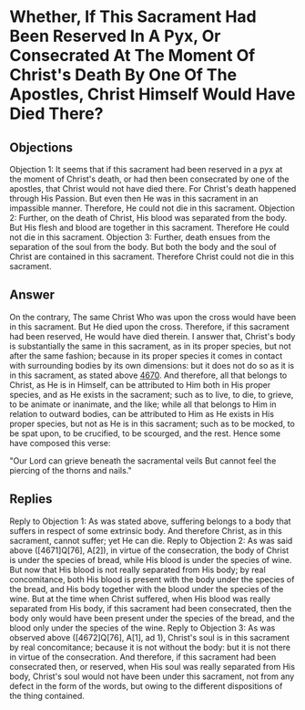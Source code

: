 # Whether, If This Sacrament Had Been Reserved In A Pyx, Or Consecrated At The Moment Of Christ's Death By One Of The Apostles, Christ Himself Would Have Died There?
## Objections
Objection 1: It seems that if this sacrament had been reserved in a pyx at the moment of Christ's death, or had then been consecrated by one of the apostles, that Christ would not have died there. For Christ's death happened through His Passion. But even then He was in this sacrament in an impassible manner. Therefore, He could not die in this sacrament.
Objection 2: Further, on the death of Christ, His blood was separated from the body. But His flesh and blood are together in this sacrament. Therefore He could not die in this sacrament.
Objection 3: Further, death ensues from the separation of the soul from the body. But both the body and the soul of Christ are contained in this sacrament. Therefore Christ could not die in this sacrament.
## Answer
On the contrary, The same Christ Who was upon the cross would have been in this sacrament. But He died upon the cross. Therefore, if this sacrament had been reserved, He would have died therein.
I answer that, Christ's body is substantially the same in this sacrament, as in its proper species, but not after the same fashion; because in its proper species it comes in contact with surrounding bodies by its own dimensions: but it does not do so as it is in this sacrament, as stated above [4670](A[3]). And therefore, all that belongs to Christ, as He is in Himself, can be attributed to Him both in His proper species, and as He exists in the sacrament; such as to live, to die, to grieve, to be animate or inanimate, and the like; while all that belongs to Him in relation to outward bodies, can be attributed to Him as He exists in His proper species, but not as He is in this sacrament; such as to be mocked, to be spat upon, to be crucified, to be scourged, and the rest. Hence some have composed this verse:

"Our Lord can grieve beneath the sacramental veils But cannot feel the piercing of the thorns and nails."
## Replies
Reply to Objection 1: As was stated above, suffering belongs to a body that suffers in respect of some extrinsic body. And therefore Christ, as in this sacrament, cannot suffer; yet He can die.
Reply to Objection 2: As was said above ([4671]Q[76], A[2]), in virtue of the consecration, the body of Christ is under the species of bread, while His blood is under the species of wine. But now that His blood is not really separated from His body; by real concomitance, both His blood is present with the body under the species of the bread, and His body together with the blood under the species of the wine. But at the time when Christ suffered, when His blood was really separated from His body, if this sacrament had been consecrated, then the body only would have been present under the species of the bread, and the blood only under the species of the wine.
Reply to Objection 3: As was observed above ([4672]Q[76], A[1], ad 1), Christ's soul is in this sacrament by real concomitance; because it is not without the body: but it is not there in virtue of the consecration. And therefore, if this sacrament had been consecrated then, or reserved, when His soul was really separated from His body, Christ's soul would not have been under this sacrament, not from any defect in the form of the words, but owing to the different dispositions of the thing contained.